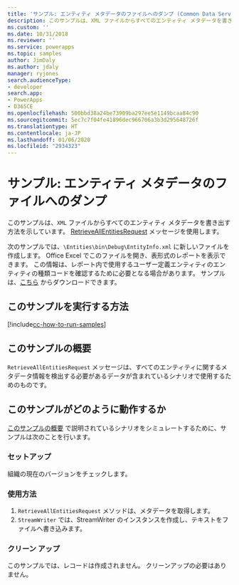 ```yaml
---
title: 'サンプル: エンティティ メタデータのファイルへのダンプ (Common Data Service) | Microsoft Docs'
description: このサンプルは、XML ファイルからすべてのエンティティ メタデータを書き出す方法を示しています。
ms.custom: ''
ms.date: 10/31/2018
ms.reviewer: ''
ms.service: powerapps
ms.topic: samples
author: JimDaly
ms.author: jdaly
manager: ryjones
search.audienceType:
- developer
search.app:
- PowerApps
- D365CE
ms.openlocfilehash: 500bbd38a24be73909ba297ee5e1149bcaa84c90
ms.sourcegitcommit: 5ec7c7f04fe41896dec966706a3b3d295648726f
ms.translationtype: HT
ms.contentlocale: ja-JP
ms.lasthandoff: 01/06/2020
ms.locfileid: "2934323"
---
```

# <a name="sample-dump-entity-metadata-to-a-file"></a>サンプル: エンティティ メタデータのファイルへのダンプ

このサンプルは、`XML` ファイルからすべてのエンティティ メタデータを書き出す方法を示しています。 [RetrieveAllEntitiesRequest](https://docs.microsoft.com/dotnet/api/microsoft.xrm.sdk.messages.retrieveallentitiesrequest?view=dynamics-general-ce-9) メッセージを使用します。

次のサンプルでは、`\Entities\bin\Debug\EntityInfo.xml` に新しいファイルを作成します。 Office Excel でこのファイルを開き、表形式のレポートを表示できます。 この情報は、レポート内で使用するユーザー定義エンティティのエンティティの種類コードを確認するために必要となる場合があります。 サンプルは、[こちら](https://github.com/Microsoft/PowerApps-Samples/tree/master/cds/orgsvc/C%23/DumpEntityMetadata) からダウンロードできます。

## <a name="how-to-run-this-sample"></a>このサンプルを実行する方法

[!include[cc-how-to-run-samples](../../includes/cc-how-to-run-samples.md)]

## <a name="what-this-sample-does"></a>このサンプルの概要

`RetrieveAllEntitiesRequest` メッセージは、すべてのエンティティに関するメタデータ情報を検出する必要があるデータが含まれているシナリオで使用するためのものです。

## <a name="how-this-sample-works"></a>このサンプルがどのように動作するか

[このサンプルの概要](#what-this-sample-does) で説明されているシナリオをシミュレートするために、サンプルは次のことを行います。

### <a name="setup"></a>セットアップ

組織の現在のバージョンをチェックします。


### <a name="demonstrate"></a>使用方法

1. `RetrieveAllEntitiesRequest` メソッドは、メタデータを取得します。 
1. `StreamWriter` では、StreamWriter のインスタンスを作成し、テキストをファイルへ書き込みます。

### <a name="clean-up"></a>クリーン アップ

このサンプルでは、レコードは作成されません。 クリーンアップの必要はありません。


